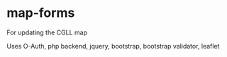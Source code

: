 map-forms
=========

For updating the CGLL map

Uses O-Auth, php backend, jquery, bootstrap, bootstrap validator, leaflet


